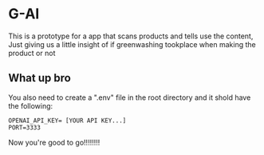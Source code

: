 # G-AI
This is a prototype for a app that scans products and tells use the content, Just giving us a little insight of if greenwashing tookplace when making the product or not


## What up bro
You also need to create a ".env" file in the root directory and it shold have the following:

```
OPENAI_API_KEY= [YOUR API KEY...]
PORT=3333
```

Now you're good to go!!!!!!!!
